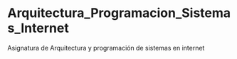# Arquitectura_Programacion_Sistemas_Internet
Asignatura de Arquitectura y programación de sistemas en internet
